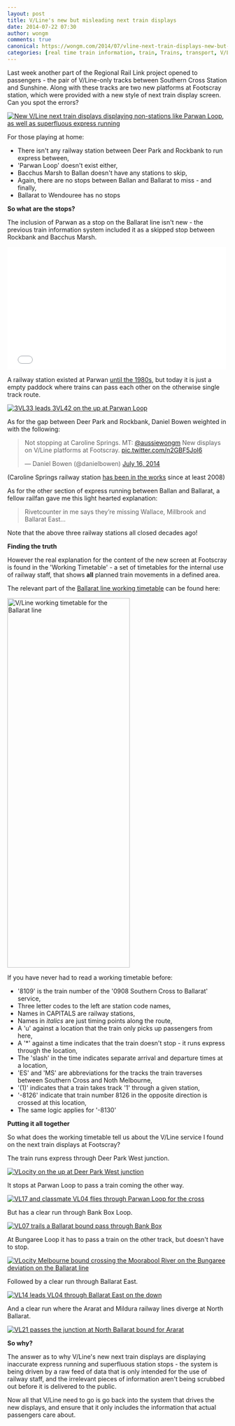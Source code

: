 ```yaml
---
layout: post
title: V/Line's new but misleading next train displays
date: 2014-07-22 07:30
author: wongm
comments: true
canonical: https://wongm.com/2014/07/vline-next-train-displays-new-but-misleading/
categories: [real time train information, train, Trains, transport, V/Line, Victoria]
---
```

Last week another part of the Regional Rail Link project opened to passengers - the pair of V/Line-only tracks between Southern Cross Station and Sunshine. Along with these tracks are two new platforms at Footscray station, which were provided with a new style of next train display screen. Can you spot the errors?

<a href="http://railgallery.wongm.com/melbourne-suburban-pids/F107_1507.jpg.html"><img src="http://railgallery.wongm.com/cache/melbourne-suburban-pids/F107_1507_500.jpg" alt="New V/Line next train displays displaying non-stations like Parwan Loop, as well as superfluous express running" /></a>

For those playing at home:

<ul>
	<li>There isn't any railway station between Deer Park and Rockbank to run express between,</li>
	<li>'Parwan Loop' doesn't exist either,</li>
	<li>Bacchus Marsh to Ballan doesn't have any stations to skip,</li>
	<li>Again, there are no stops between Ballan and Ballarat to miss - and finally,</li>
	<li>Ballarat to Wendouree has no stops</li>
</ul>

<strong>So what are the stops?</strong>

The inclusion of Parwan as a stop on the Ballarat line isn't new - the previous train information system included it as a skipped stop between Rockbank and Bacchus Marsh.

<iframe width="500" height="281" src="//www.youtube.com/embed/nnDIwfk65Qs" frameborder="0" allowfullscreen></iframe>

A railway station existed at Parwan <a href="http://www.stationspast.net/victoria/rockbank-to-ballarat/parwan/" target="_blank">until the 1980s</a>, but today it is just a empty paddock where trains can pass each other on the otherwise single track route.

<a href="http://railgallery.wongm.com/vline-bacchus-marsh/E105_8814.jpg.html"><img src="http://railgallery.wongm.com/cache/vline-bacchus-marsh/E105_8814_500.jpg" alt="3VL33 leads 3VL42 on the up at Parwan Loop" /></a>

As for the gap between Deer Park and Rockbank, Daniel Bowen weighted in with the following:

<blockquote class="twitter-tweet" data-conversation="none" data-cards="hidden" lang="en"><p>Not stopping at Caroline Springs. MT: <a href="https://twitter.com/aussiewongm">@aussiewongm</a> New displays on V/Line platforms at Footscray. <a href="http://t.co/n2GBF5Jol6">pic.twitter.com/n2GBF5Jol6</a></p>&mdash; Daniel Bowen (@danielbowen) <a href="https://twitter.com/danielbowen/statuses/489242124370464768">July 16, 2014</a></blockquote>
<script async src="//platform.twitter.com/widgets.js" charset="utf-8"></script>

(Caroline Springs railway station <a href="http://wongm.com/2013/08/caroline-springs-railway-station-saga/" target="_blank">has been in the works</a>  since at least 2008)

As for the other section of express running between Ballan and Ballarat, a fellow railfan gave me this light hearted explanation:

<blockquote>Rivetcounter in me says they’re missing Wallace, Millbrook and Ballarat East…</blockquote>

Note that the above three railway stations all closed decades ago!

<strong>Finding the truth</strong>

However the real explanation for the content of the new screen at Footscray is found in the 'Working Timetable' - a set of timetables for the internal use of railway staff, that shows <strong>all</strong> planned train movements in a defined area.

The relevant part of the <a href="http://www.vline.com.au/pdf/networkaccess/passengerschedules/passenger_western_down.pdf/passenger_western_down" target="_blank">Ballarat line working timetable</a> can be found here:

<a href="http://wongm.com/wp-content/uploads/2014/07/vline-ballarat-working-timetable.png.jpg"><img src="http://wongm.com/wp-content/uploads/2014/07/vline-ballarat-working-timetable.png.jpg" alt="V/Line working timetable for the Ballarat line" width="280" height="845" class="alignnone size-full wp-image-4914" /></a>

If you have never had to read a working timetable before:

<ul>
	<li>'8109' is the train number of the '0908 Southern Cross to Ballarat' service,</li>
	<li>Three letter codes to the left are station code names,</li>
	<li>Names in CAPITALS are railway stations,</li>
	<li>Names in <em>italics</em> are just timing points along the route,</li>
	<li>A 'u' against a location that the train only picks up passengers from here,</li>
	<li>A '*' against a time indicates that the train doesn't stop - it runs express through the location,</li>
	<li>The 'slash' in the time indicates separate arrival and departure times at a location,</li>
	<li>'ES' and 'MS' are abbreviations for the tracks the train traverses between Southern Cross and Noth Melbourne,</li>
	<li>'(1)' indicates that a train takes track '1' through a given station,</li>
	<li>'-8126' indicate that train number 8126 in the opposite direction is crossed at this location,</li>
	<li>The same logic applies for '-8130'</li>
</ul>

<strong>Putting it all together</strong>

So what does the working timetable tell us about the V/Line service I found on the next train displays at Footscray?

The train runs express through Deer Park West junction.

<a href="http://railgallery.wongm.com/vline-melbourne/E106_5594.jpg.html"><img src="http://railgallery.wongm.com/cache/vline-melbourne/E106_5594_500.jpg" alt="VLocity on the up at Deer Park West junction" /></a>

It stops at Parwan Loop to pass a train coming the other way.

<a href="http://railgallery.wongm.com/vline-bacchus-marsh/D762_6256.jpg.html"><img src="http://railgallery.wongm.com/cache/vline-bacchus-marsh/D762_6256_500.jpg" alt="VL17 and classmate VL04 flies through Parwan Loop for the cross" /></a>

But has a clear run through Bank Box Loop.

<a href="http://railgallery.wongm.com/pcj-transfer-january-2010/E102_6375.jpg.html"><img src="http://railgallery.wongm.com/cache/pcj-transfer-january-2010/E102_6375_500.jpg" alt="VL07 trails a Ballarat bound pass through Bank Box" /></a>

At Bungaree Loop it has to pass a train on the other track, but doesn't have to stop.

<a href="http://railgallery.wongm.com/vline-ballarat/D552_5256.jpg.html"><img src="http://railgallery.wongm.com/cache/vline-ballarat/D552_5256_500.jpg" alt="VLocity Melbourne bound crossing the Moorabool River on the Bungaree deviation on the Ballarat line" /></a>

Followed by a clear run through Ballarat East.

<a href="http://railgallery.wongm.com/vline-ballarat/D972_7286.jpg.html"><img src="http://railgallery.wongm.com/cache/vline-ballarat/D972_7286_500.jpg" alt="VL14 leads VL04 through Ballarat East on the down" /></a>

And a clear run where the Ararat and Mildura railway lines diverge at North Ballarat.

<a href="http://railgallery.wongm.com/vline-ballarat/E100_6361.jpg.html"><img src="http://railgallery.wongm.com/cache/vline-ballarat/E100_6361_500.jpg" alt="VL21 passes the junction at North Ballarat bound for Ararat" /></a>

<strong>So why?</strong>

The answer as to why V/Line's new next train displays are displaying inaccurate express running and superfluous station stops - the system is being driven by a raw feed of data that is only intended for the use of railway staff, and the irrelevant pieces of information aren't being scrubbed out before it is delivered to the public.

Now all that V/Line need to go is go back into the system that drives the new displays, and ensure that it only includes the information that actual passengers care about.
